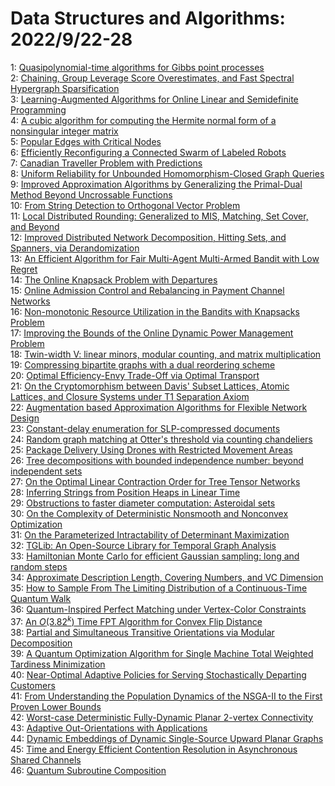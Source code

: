 # Data Structures and Algorithms: 2022/9/22-28  
1: [Quasipolynomial-time algorithms for Gibbs point processes](https://doi.org/10.48550/arXiv.2209.10453)  
2: [Chaining, Group Leverage Score Overestimates, and Fast Spectral  Hypergraph Sparsification](https://doi.org/10.48550/arXiv.2209.10539)  
3: [Learning-Augmented Algorithms for Online Linear and Semidefinite  Programming](https://doi.org/10.48550/arXiv.2209.10614)  
4: [A cubic algorithm for computing the Hermite normal form of a nonsingular  integer matrix](https://doi.org/10.48550/arXiv.2209.10685)  
5: [Popular Edges with Critical Nodes](https://doi.org/10.48550/arXiv.2209.10805)  
6: [Efficiently Reconfiguring a Connected Swarm of Labeled Robots](https://doi.org/10.48550/arXiv.2209.11028)  
7: [Canadian Traveller Problem with Predictions](https://doi.org/10.48550/arXiv.2209.11100)  
8: [Uniform Reliability for Unbounded Homomorphism-Closed Graph Queries](https://doi.org/10.48550/arXiv.2209.11177)  
9: [Improved Approximation Algorithms by Generalizing the Primal-Dual Method  Beyond Uncrossable Functions](https://doi.org/10.48550/arXiv.2209.11209)  
10: [From String Detection to Orthogonal Vector Problem](https://doi.org/10.48550/arXiv.2209.11452)  
11: [Local Distributed Rounding: Generalized to MIS, Matching, Set Cover, and  Beyond](https://doi.org/10.48550/arXiv.2209.11651)  
12: [Improved Distributed Network Decomposition, Hitting Sets, and Spanners,  via Derandomization](https://doi.org/10.48550/arXiv.2209.11669)  
13: [An Efficient Algorithm for Fair Multi-Agent Multi-Armed Bandit with Low  Regret](https://doi.org/10.48550/arXiv.2209.11817)  
14: [The Online Knapsack Problem with Departures](https://doi.org/10.48550/arXiv.2209.11934)  
15: [Online Admission Control and Rebalancing in Payment Channel Networks](https://doi.org/10.48550/arXiv.2209.11936)  
16: [Non-monotonic Resource Utilization in the Bandits with Knapsacks Problem](https://doi.org/10.48550/arXiv.2209.12013)  
17: [Improving the Bounds of the Online Dynamic Power Management Problem](https://doi.org/10.48550/arXiv.2209.12021)  
18: [Twin-width V: linear minors, modular counting, and matrix multiplication](https://doi.org/10.48550/arXiv.2209.12023)  
19: [Compressing bipartite graphs with a dual reordering scheme](https://doi.org/10.48550/arXiv.2209.12062)  
20: [Optimal Efficiency-Envy Trade-Off via Optimal Transport](https://doi.org/10.48550/arXiv.2209.15416)  
21: [On the Cryptomorphism between Davis' Subset Lattices, Atomic Lattices,  and Closure Systems under T1 Separation Axiom](https://doi.org/10.48550/arXiv.2209.12256)  
22: [Augmentation based Approximation Algorithms for Flexible Network Design](https://doi.org/10.48550/arXiv.2209.12273)  
23: [Constant-delay enumeration for SLP-compressed documents](https://doi.org/10.48550/arXiv.2209.12301)  
24: [Random graph matching at Otter's threshold via counting chandeliers](https://doi.org/10.48550/arXiv.2209.12313)  
25: [Package Delivery Using Drones with Restricted Movement Areas](https://doi.org/10.48550/arXiv.2209.12314)  
26: [Tree decompositions with bounded independence number: beyond independent  sets](https://doi.org/10.48550/arXiv.2209.12315)  
27: [On the Optimal Linear Contraction Order for Tree Tensor Networks](https://doi.org/10.48550/arXiv.2209.12332)  
28: [Inferring Strings from Position Heaps in Linear Time](https://doi.org/10.48550/arXiv.2209.12405)  
29: [Obstructions to faster diameter computation: Asteroidal sets](https://doi.org/10.48550/arXiv.2209.12438)  
30: [On the Complexity of Deterministic Nonsmooth and Nonconvex Optimization](https://doi.org/10.48550/arXiv.2209.12463)  
31: [On the Parameterized Intractability of Determinant Maximization](https://doi.org/10.48550/arXiv.2209.12519)  
32: [TGLib: An Open-Source Library for Temporal Graph Analysis](https://doi.org/10.48550/arXiv.2209.12587)  
33: [Hamiltonian Monte Carlo for efficient Gaussian sampling: long and random  steps](https://doi.org/10.48550/arXiv.2209.12771)  
34: [Approximate Description Length, Covering Numbers, and VC Dimension](https://doi.org/10.48550/arXiv.2209.12882)  
35: [How to Sample From The Limiting Distribution of a Continuous-Time  Quantum Walk](https://doi.org/10.48550/arXiv.2209.13028)  
36: [Quantum-Inspired Perfect Matching under Vertex-Color Constraints](https://doi.org/10.48550/arXiv.2209.13063)  
37: [An $O(3.82^k)$ Time FPT Algorithm for Convex Flip Distance](https://doi.org/10.48550/arXiv.2209.13134)  
38: [Partial and Simultaneous Transitive Orientations via Modular  Decomposition](https://doi.org/10.48550/arXiv.2209.13175)  
39: [A Quantum Optimization Algorithm for Single Machine Total Weighted  Tardiness Minimization](https://doi.org/10.48550/arXiv.2209.13712)  
40: [Near-Optimal Adaptive Policies for Serving Stochastically Departing  Customers](https://doi.org/10.48550/arXiv.2209.13878)  
41: [From Understanding the Population Dynamics of the NSGA-II to the First  Proven Lower Bounds](https://doi.org/10.48550/arXiv.2209.13974)  
42: [Worst-case Deterministic Fully-Dynamic Planar 2-vertex Connectivity](https://doi.org/10.48550/arXiv.2209.14079)  
43: [Adaptive Out-Orientations with Applications](https://doi.org/10.48550/arXiv.2209.14087)  
44: [Dynamic Embeddings of Dynamic Single-Source Upward Planar Graphs](https://doi.org/10.48550/arXiv.2209.14094)  
45: [Time and Energy Efficient Contention Resolution in Asynchronous Shared  Channels](https://doi.org/10.48550/arXiv.2209.14140)  
46: [Quantum Subroutine Composition](https://doi.org/10.48550/arXiv.2209.14146)  